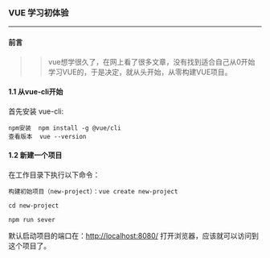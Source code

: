### VUE 学习初体验
***
####  前言
>> vue想学很久了，在网上看了很多文章，没有找到适合自己从0开始学习VUE的，于是决定，就从头开始，从零构建VUE项目。

#### 1.1 从vue-cli开始
首先安装 vue-cli:

```
npm安装  npm install -g @vue/cli     
查看版本  vue --version 
```
#### 1.2 新建一个项目

在工作目录下执行以下命令：

```
构建初始项目（new-project）：vue create new-project

cd new-project

npm run sever
```

默认启动项目的端口在：[http://localhost:8080/](http://localhost:8080/)
打开浏览器，应该就可以访问到这个项目了。





